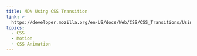 ```yaml
---
title: MDN Using CSS Transition
link: >-
  https://developer.mozilla.org/en-US/docs/Web/CSS/CSS_Transitions/Using_CSS_transitions#Defining_transitions
topics:
  - CSS
  - Motion
  - CSS Animation
---
```


